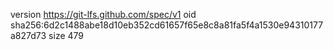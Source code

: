 version https://git-lfs.github.com/spec/v1
oid sha256:6d2c1488abe18d10eb352cd61657f65e8c8a81fa5f4a1530e94310177a827d73
size 479
